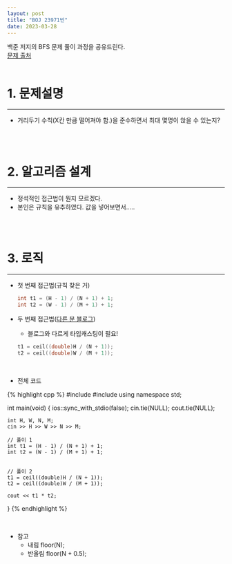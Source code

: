 ```yaml
---
layout: post
title: "BOJ 23971번"
date: 2023-03-28
---
```



백준 저지의 BFS 문제 풀이 과정을 공유드린다. <br/>
[문제 출처](https://www.acmicpc.net/problem/23971) <br/><br/>

# 1. 문제설명
<hr>

- 거리두기 수칙(X칸 만큼 떨어져야 함.)을 준수하면서 최대 몇명이 앉을 수 있는지?

<br/><br/>

# 2. 알고리즘 설계
<hr>

- 정석적인 접근법이 뭔지 모르겠다.
- 본인은 규칙을 유추하였다. 값을 넣어보면서.....

<br/><br/>

# 3. 로직
<hr>

- 첫 번째 접근법(규칙 찾은 거)

  ```cpp
  int t1 = (H - 1) / (N + 1) + 1;
  int t2 = (W - 1) / (M + 1) + 1;
  ```

- 두 번째 접근법([다른 분 블로그](https://velog.io/@qwerty1434/%EB%B0%B1%EC%A4%80-23971%EB%B2%88-ZOAC-4))
  - 블로그와 다르게 타입캐스팅이 필요!
  
  ```cpp
  t1 = ceil((double)H / (N + 1));
  t2 = ceil((double)W / (M + 1));
  ```

<br/>

- 전체 코드

{% highlight cpp %}
#include <iostream>
#include <cmath>
using namespace std;

int main(void) {
	ios::sync_with_stdio(false);
	cin.tie(NULL); cout.tie(NULL);

	int H, W, N, M;
	cin >> H >> W >> N >> M;

	// 풀이 1
	int t1 = (H - 1) / (N + 1) + 1;
	int t2 = (W - 1) / (M + 1) + 1;


	// 풀이 2
	t1 = ceil((double)H / (N + 1));
	t2 = ceil((double)W / (M + 1));
	
	cout << t1 * t2;
}
{% endhighlight %}

<br/>

- 참고
  - 내림
    floor(N);
  - 반올림
    floor(N + 0.5);